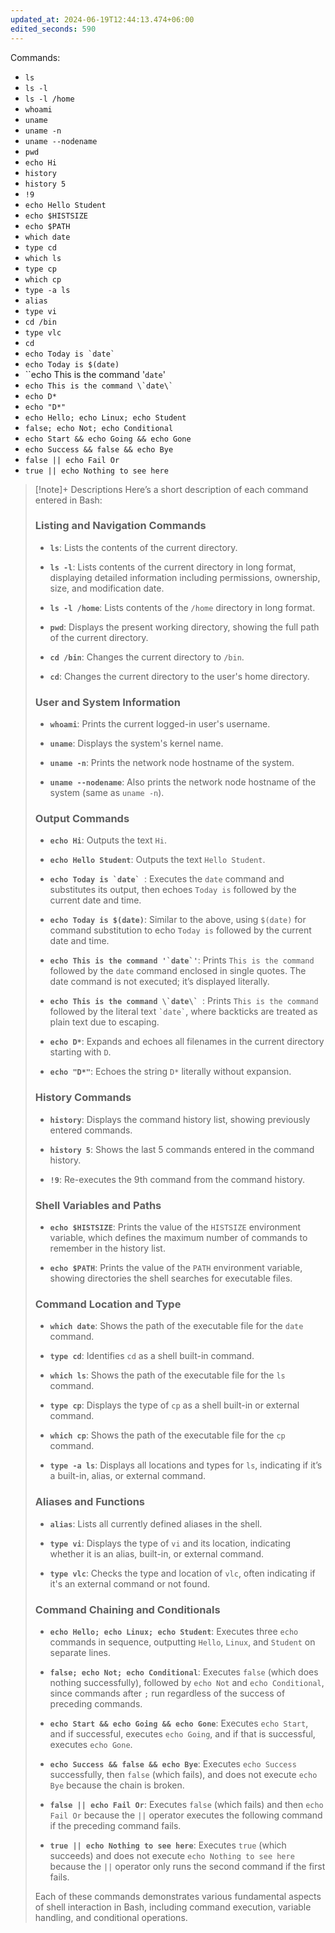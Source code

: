 ```yaml
---
updated_at: 2024-06-19T12:44:13.474+06:00
edited_seconds: 590
---
```


Commands:
- `ls` 
- `ls -l`
- `ls -l /home`
- `whoami`
- `uname`
- `uname -n`
- `uname --nodename`
- `pwd`
- `echo Hi`
- `history`
- `history 5`
- `!9`
- `echo Hello Student`
- `echo $HISTSIZE`
- `echo $PATH`
- `which date`
- `type cd`
- `which ls`
- `type cp`
- `which cp`
- `type -a ls`
- `alias`
- `type vi`
- `cd /bin`
- `type vlc`
- `cd`
- ``echo Today is `date` ``
- `echo Today is $(date)`
- ``echo This is the command '`date`'
- ``echo This is the command \`date\` ``
- `echo D*`
- `echo "D*"`
- `echo Hello; echo Linux; echo Student`
- `false; echo Not; echo Conditional`
- `echo Start && echo Going && echo Gone`
- `echo Success && false && echo Bye`
- `false || echo Fail Or`
- `true || echo Nothing to see here`

> [!note]+ Descriptions
> Here’s a short description of each command entered in Bash:
> 
> ### Listing and Navigation Commands
> - **`ls`**: Lists the contents of the current directory.
>   
> - **`ls -l`**: Lists contents of the current directory in long format, displaying detailed information including permissions, ownership, size, and modification date.
> 
> - **`ls -l /home`**: Lists contents of the `/home` directory in long format.
> 
> - **`pwd`**: Displays the present working directory, showing the full path of the current directory.
> 
> - **`cd /bin`**: Changes the current directory to `/bin`.
> 
> - **`cd`**: Changes the current directory to the user's home directory.
> 
> ### User and System Information
> - **`whoami`**: Prints the current logged-in user's username.
> 
> - **`uname`**: Displays the system's kernel name.
> 
> - **`uname -n`**: Prints the network node hostname of the system.
> 
> - **`uname --nodename`**: Also prints the network node hostname of the system (same as `uname -n`).
> 
> ### Output Commands
> - **`echo Hi`**: Outputs the text `Hi`.
> 
> - **`echo Hello Student`**: Outputs the text `Hello Student`.
> 
> - **``echo Today is `date` ``**: Executes the `date` command and substitutes its output, then echoes `Today is` followed by the current date and time.
> 
> - **`echo Today is $(date)`**: Similar to the above, using `$(date)` for command substitution to echo `Today is` followed by the current date and time.
> 
> - **``echo This is the command '`date`'``**: Prints `This is the command` followed by the `date` command enclosed in single quotes. The date command is not executed; it’s displayed literally.
> 
> - **``echo This is the command \`date\` ``**: Prints `This is the command` followed by the literal text `` `date` ``, where backticks are treated as plain text due to escaping.
> 
> - **`echo D*`**: Expands and echoes all filenames in the current directory starting with `D`.
> 
> - **`echo "D*"`**: Echoes the string `D*` literally without expansion.
> 
> ### History Commands
> - **`history`**: Displays the command history list, showing previously entered commands.
> 
> - **`history 5`**: Shows the last 5 commands entered in the command history.
> 
> - **`!9`**: Re-executes the 9th command from the command history.
> 
> ### Shell Variables and Paths
> - **`echo $HISTSIZE`**: Prints the value of the `HISTSIZE` environment variable, which defines the maximum number of commands to remember in the history list.
> 
> - **`echo $PATH`**: Prints the value of the `PATH` environment variable, showing directories the shell searches for executable files.
> 
> ### Command Location and Type
> - **`which date`**: Shows the path of the executable file for the `date` command.
> 
> - **`type cd`**: Identifies `cd` as a shell built-in command.
> 
> - **`which ls`**: Shows the path of the executable file for the `ls` command.
> 
> - **`type cp`**: Displays the type of `cp` as a shell built-in or external command.
> 
> - **`which cp`**: Shows the path of the executable file for the `cp` command.
> 
> - **`type -a ls`**: Displays all locations and types for `ls`, indicating if it’s a built-in, alias, or external command.
> 
> ### Aliases and Functions
> - **`alias`**: Lists all currently defined aliases in the shell.
> 
> - **`type vi`**: Displays the type of `vi` and its location, indicating whether it is an alias, built-in, or external command.
> 
> - **`type vlc`**: Checks the type and location of `vlc`, often indicating if it's an external command or not found.
> 
> ### Command Chaining and Conditionals
> - **`echo Hello; echo Linux; echo Student`**: Executes three `echo` commands in sequence, outputting `Hello`, `Linux`, and `Student` on separate lines.
> 
> - **`false; echo Not; echo Conditional`**: Executes `false` (which does nothing successfully), followed by `echo Not` and `echo Conditional`, since commands after `;` run regardless of the success of preceding commands.
> 
> - **`echo Start && echo Going && echo Gone`**: Executes `echo Start`, and if successful, executes `echo Going`, and if that is successful, executes `echo Gone`.
> 
> - **`echo Success && false && echo Bye`**: Executes `echo Success` successfully, then `false` (which fails), and does not execute `echo Bye` because the chain is broken.
> 
> - **`false || echo Fail Or`**: Executes `false` (which fails) and then `echo Fail Or` because the `||` operator executes the following command if the preceding command fails.
> 
> - **`true || echo Nothing to see here`**: Executes `true` (which succeeds) and does not execute `echo Nothing to see here` because the `||` operator only runs the second command if the first fails.
> 
> Each of these commands demonstrates various fundamental aspects of shell interaction in Bash, including command execution, variable handling, and conditional operations.